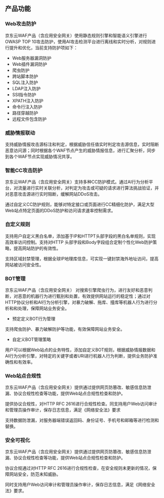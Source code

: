 ## 产品功能

### Web攻击防护

京东云WAF产品（含应用安全网关）使用静态规则引擎和智能语义引擎进行OWASP TOP 10攻击防护，使用AI攻击检测平台进行离线和实时分析，对规则进行提升和优化，当前支持防护项如下：

- Web服务器漏洞防护
- Web插件漏洞防护
- 爬虫防护
- 跨站脚本防护
- SQL注入防护
- LDAP注入防护
- SSI指令防护
- XPATH注入防护
- 命令行注入防护
- 路径穿越防护
- 远程文件包含防护

### 威胁情报联动

支持威胁情报攻击源标注和判定，根据威胁信任值实时判定攻击源信息，实时阻断恶意访问源；同时根据各个WAF节点产生的威胁情报信息，进行汇聚分析，同步到各个WAF节点实现威胁情况共享。

### 智能CC攻击防护

京东云WAF产品（含应用安全网关）支持多种CC防护模式。通过AI行为分析平台，对流量进行实时关联分析，对判定为攻击或可疑的请求进行算法挑战验证，并对恶意攻击源进行实时阻断，缓解网站DDoS攻击。

通过自定义CC防护规则，能够对特定接口或页面进行CC精细化防护，满足大型Web站点特定页面的DDoS防护和访问请求速率控制需求。

### 自定义规则

支持用户自定义黑白名单，添加基于IP和HTTPT头部字段的黑白名单规则，实现高效率访问控制。支持对HTTP 头部字段和Body字段组合定制个性化Web防护策略，提高网站防护的有效性。

支持区域封禁管理，根据全球IP地理库信息，可实现一键封禁海外地址访问，提高网站被访问安全性。

### BOT管理

京东云WAF产品（含应用安全网关） 对搜索引擎爬虫行为，进行友好和恶意判断，对恶意的机器行为进行甄别和处置，有效提供网站运行的稳定性；通过对HTTP协议分析和AI行为分析引擎，对暴力破解、拖库、撞库等机器人行为进行分析和和处理，保障网站业务安全。

- 预定定义BOT行为管理

支持爬虫防护、暴力破解防护等功能，有效保障网站业务安全。

- 自定义BOT管理策略

用户可以根据Web站点的业务特性，添加自定义BOT规则，根据威胁情报数据和AI行为分析引擎，对特定的关键字或者URI进行机器人行为判断，提供业务防护准确性和有效率。

### Web站点合规性

京东云WAF产品（含应用安全网关）提供通过提供网页防篡改、敏感信息防泄漏、协议合规性检查等功能，提供Web站点合规性检查和防护。

提供协议合规性，对HTTP RFC 2616进行合规性检查。同支持用户Web访问审计和管理员操作审计，保存日志信息，满足《网络安全法》要求

支持数据防泄漏，对服务器端错误返回码、身份证号、手机号和邮箱等进行检测和替换。

### 安全可视化

京东云WAF产品（含应用安全网关）提供通过提供网页防篡改、敏感信息防泄漏、协议合规性检查等功能，提供Web站点合规性检查和防护。

协议合规通过对HTTP RFC 2616进行合规性检查，在安全规则未更新的情况，保障网站安全，防范未知威胁。

同时支持用户Web访问审计和管理员操作审计，保存日志信息，满足《网络安全法》要求。
